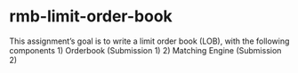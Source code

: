 # rmb-limit-order-book
This assignment’s goal is to write a limit order book (LOB), with the following components 1) Orderbook (Submission 1) 2) Matching Engine (Submission 2)
